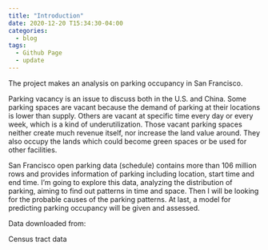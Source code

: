 ```yaml
---
title: "Introduction"
date: 2020-12-20 T15:34:30-04:00
categories:
  - blog
tags:
  - Github Page
  - update
---
```

The project makes an analysis on parking occupancy in San Francisco.


Parking vacancy is an issue to discuss both in the U.S. and China. Some parking spaces are vacant because the demand of parking at their locations is lower than supply. Others are vacant at specific time every day or every week, which is a kind of underutilization. Those vacant parking spaces neither create much revenue itself, nor increase the land value around. They also occupy the lands which could become green spaces or be used for other facilities.

San Francisco open parking data (schedule) contains more than 106 million rows and provides information of parking including location, start time and end time. I’m going to explore this data, analyzing the distribution of parking, aiming to find out patterns in time and space. Then I will be looking for the probable causes of the parking patterns. At last, a model for predicting parking occupancy will be given and assessed.


Data downloaded from:

[San Francisco open parking data (schedule)]: https://data.sfgov.org/Transportation/SFMTA-Parking-Meter-Detailed-Revenue-Transactions/imvp-dq3v
[San Francisco open parking data (locaiton)]: https://data.sfgov.org/Transportation/Parking-Meters/8vzz-qzz9
[San Francisco open data--mobile food schedule]: https://data.sfgov.org/City-Infrastructure/311-Cases/vw6y-z8j6
Census tract data
